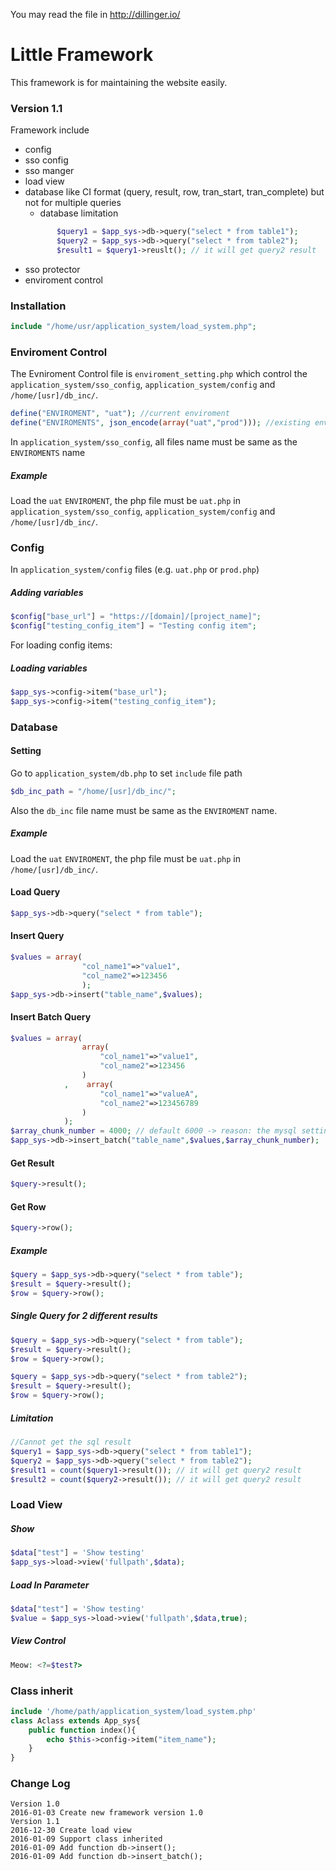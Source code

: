 You may read the file in http://dillinger.io/
# Little Framework 

This framework is for maintaining the website easily.

### Version 1.1

Framework include
  - config
  - sso config
  - sso manger
  - load view
  - database like CI format (query, result, row, tran_start, tran_complete) but not for multiple queries
      - database limitation
    ```php
           $query1 = $app_sys->db->query("select * from table1");
           $query2 = $app_sys->db->query("select * from table2");
           $result1 = $query1->reuslt(); // it will get query2 result
    ```
  - sso protector
  - enviroment control

### Installation
 ```php
 include "/home/usr/application_system/load_system.php";
 ```
### Enviroment Control
The Evniroment Control file is  `enviroment_setting.php` which control the `application_system/sso_config`, `application_system/config`  and `/home/[usr]/db_inc/`.
```php
define("ENVIROMENT", "uat"); //current enviroment
define("ENVIROMENTS", json_encode(array("uat","prod"))); //existing enviroments
```
In `application_system/sso_config`, all files name must be same as the `ENVIROMENTS` name

##### Example

Load the `uat` `ENVIROMENT`, the php file must be  `uat.php` in `application_system/sso_config`, `application_system/config` and `/home/[usr]/db_inc/`.

### Config
In `application_system/config` files (e.g. `uat.php` or `prod.php`)
##### Adding variables
```php
$config["base_url"] = "https://[domain]/[project_name]";
$config["testing_config_item"] = "Testing config item";
```
For loading config items:
##### Loading variables
```php
$app_sys->config->item("base_url");
$app_sys->config->item("testing_config_item");
```

### Database
#### Setting
Go to `application_system/db.php` to set `include` file path
```php
$db_inc_path = "/home/[usr]/db_inc/";
```
Also the `db_inc` file name must be same as the `ENVIROMENT` name.
##### Example

Load the `uat` `ENVIROMENT`, the php file must be  `uat.php` in `/home/[usr]/db_inc/`.

#### Load Query
```php
$app_sys->db->query("select * from table");
```
#### Insert Query
```php
$values = array(
                "col_name1"=>"value1",
                "col_name2"=>123456
                );
$app_sys->db->insert("table_name",$values);
```
#### Insert Batch Query
```php
$values = array(
                array(
                    "col_name1"=>"value1",
                    "col_name2"=>123456
                )
            ,    array(
                    "col_name1"=>"valueA",
                    "col_name2"=>123456789
                )
            );
$array_chunk_number = 4000; // default 6000 -> reason: the mysql setting of inserting is different
$app_sys->db->insert_batch("table_name",$values,$array_chunk_number);
```
#### Get Result
```php
$query->result();
```
#### Get Row
```php
$query->row();
```
##### Example
```php
$query = $app_sys->db->query("select * from table");
$result = $query->result();
$row = $query->row();
```

##### Single Query for 2 different results
```php
$query = $app_sys->db->query("select * from table");
$result = $query->result();
$row = $query->row();

$query = $app_sys->db->query("select * from table2");
$result = $query->result();
$row = $query->row();
```

##### Limitation
```php
//Cannot get the sql result
$query1 = $app_sys->db->query("select * from table1");
$query2 = $app_sys->db->query("select * from table2");
$result1 = count($query1->result()); // it will get query2 result
$result2 = count($query2->result()); // it will get query2 result

```
### Load View
##### Show
```php
$data["test"] = 'Show testing'
$app_sys->load->view('fullpath',$data);
```
##### Load In Parameter
```php
$data["test"] = 'Show testing'
$value = $app_sys->load->view('fullpath',$data,true);
```
##### View Control
```php
Meow: <?=$test?>
```
### Class inherit
```php
include '/home/path/application_system/load_system.php'
class Aclass extends App_sys{
    public function index(){
        echo $this->config->item("item_name");
    }
}
```
### Change Log
```
Version 1.0
2016-01-03 Create new framework version 1.0 
Version 1.1
2016-12-30 Create load view
2016-01-09 Support class inherited
2016-01-09 Add function db->insert();
2016-01-09 Add function db->insert_batch();
```
